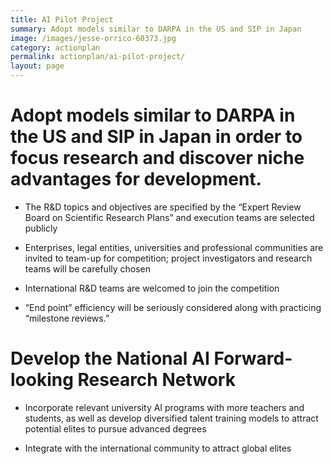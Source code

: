```yaml
---
title: AI Pilot Project
summary: Adopt models similar to DARPA in the US and SIP in Japan
image: /images/jesse-orrico-60373.jpg
category: actionplan
permalink: actionplan/ai-pilot-project/
layout: page
---
```


# Adopt models similar to DARPA in the US and SIP in Japan in order to focus research and discover niche advantages for development.

* The R&D topics and objectives are specified by the “Expert Review Board on Scientific Research Plans” and execution teams are selected publicly

* Enterprises, legal entities, universities and professional communities are invited to team-up for competition; project investigators and research teams will be carefully chosen

* International R&D teams are welcomed to join the competition

* “End point” efficiency will be seriously considered along with practicing “milestone reviews.” 

# Develop the National AI Forward-looking Research Network

* Incorporate relevant university AI programs with more teachers and students, as well as develop diversified talent training models to attract potential elites to pursue advanced degrees

* Integrate with the international community to attract global elites



